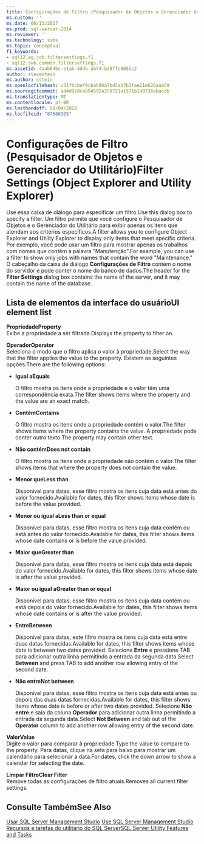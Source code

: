```yaml
---
title: Configurações de Filtro (Pesquisador de Objetos e Gerenciador do Utilitário) | Microsoft Docs
ms.custom: ''
ms.date: 06/13/2017
ms.prod: sql-server-2014
ms.reviewer: ''
ms.technology: ssms
ms.topic: conceptual
f1_keywords:
- sql12.ag.job.filtersettings.f1
- sql12.swb.common.filtersettings.f1
ms.assetid: 4aab04bc-e1ab-4d4b-ab74-b287fc805bc2
author: stevestein
ms.author: sstein
ms.openlocfilehash: c31fbcbef9cbab86a7bd3ab7b2fae21e626aaa59
ms.sourcegitcommit: ad4d92dce894592a259721a1571b1d8736abacdb
ms.translationtype: MT
ms.contentlocale: pt-BR
ms.lasthandoff: 08/04/2020
ms.locfileid: "87568305"
---
```

# <a name="filter-settings-object-explorer-and-utility-explorer"></a><span data-ttu-id="729a3-102">Configurações de Filtro (Pesquisador de Objetos e Gerenciador do Utilitário)</span><span class="sxs-lookup"><span data-stu-id="729a3-102">Filter Settings (Object Explorer and Utility Explorer)</span></span>
  <span data-ttu-id="729a3-103">Use essa caixa de diálogo para especificar um filtro.</span><span class="sxs-lookup"><span data-stu-id="729a3-103">Use this dialog box to specify a filter.</span></span> <span data-ttu-id="729a3-104">Um filtro permite que você configure o Pesquisador de Objetos e o Gerenciador do Utilitário para exibir apenas os itens que atendam aos critérios específicos.</span><span class="sxs-lookup"><span data-stu-id="729a3-104">A filter allows you to configure Object Explorer and Utility Explorer to display only items that meet specific criteria.</span></span> <span data-ttu-id="729a3-105">Por exemplo, você pode usar um filtro para mostrar apenas os trabalhos com nomes que contêm a palavra "Manutenção".</span><span class="sxs-lookup"><span data-stu-id="729a3-105">For example, you can use a filter to show only jobs with names that contain the word "Maintenance."</span></span> <span data-ttu-id="729a3-106">O cabeçalho da caixa de diálogo **Configurações de Filtro** contém o nome do servidor e pode conter o nome do banco de dados.</span><span class="sxs-lookup"><span data-stu-id="729a3-106">The header for the **Filter Settings** dialog box contains the name of the server, and it may contain the name of the database.</span></span>  
  
## <a name="ui-element-list"></a><span data-ttu-id="729a3-107">Lista de elementos da interface do usuário</span><span class="sxs-lookup"><span data-stu-id="729a3-107">UI element list</span></span>  
 <span data-ttu-id="729a3-108">**Propriedade**</span><span class="sxs-lookup"><span data-stu-id="729a3-108">**Property**</span></span>  
 <span data-ttu-id="729a3-109">Exibe a propriedade a ser filtrada.</span><span class="sxs-lookup"><span data-stu-id="729a3-109">Displays the property to filter on.</span></span>  
  
 <span data-ttu-id="729a3-110">**Operador**</span><span class="sxs-lookup"><span data-stu-id="729a3-110">**Operator**</span></span>  
 <span data-ttu-id="729a3-111">Seleciona o modo que o filtro aplica o valor à propriedade.</span><span class="sxs-lookup"><span data-stu-id="729a3-111">Select the way that the filter applies the value to the property.</span></span> <span data-ttu-id="729a3-112">Existem as seguintes opções:</span><span class="sxs-lookup"><span data-stu-id="729a3-112">There are the following options:</span></span>  
  
-   <span data-ttu-id="729a3-113">**Igual a**</span><span class="sxs-lookup"><span data-stu-id="729a3-113">**Equals**</span></span>  
  
     <span data-ttu-id="729a3-114">O filtro mostra os itens onde a propriedade e o valor têm uma correspondência exata.</span><span class="sxs-lookup"><span data-stu-id="729a3-114">The filter shows items where the property and the value are an exact match.</span></span>  
  
-   <span data-ttu-id="729a3-115">**Contém**</span><span class="sxs-lookup"><span data-stu-id="729a3-115">**Contains**</span></span>  
  
     <span data-ttu-id="729a3-116">O filtro mostra os itens onde a propriedade contém o valor.</span><span class="sxs-lookup"><span data-stu-id="729a3-116">The filter shows items where the property contains the value.</span></span> <span data-ttu-id="729a3-117">A propriedade pode conter outro texto.</span><span class="sxs-lookup"><span data-stu-id="729a3-117">The property may contain other text.</span></span>  
  
-   <span data-ttu-id="729a3-118">**Não contém**</span><span class="sxs-lookup"><span data-stu-id="729a3-118">**Does not contain**</span></span>  
  
     <span data-ttu-id="729a3-119">O filtro mostra os itens onde a propriedade não contém o valor.</span><span class="sxs-lookup"><span data-stu-id="729a3-119">The filter shows items that where the property does not contain the value.</span></span>  
  
-   <span data-ttu-id="729a3-120">**Menor que**</span><span class="sxs-lookup"><span data-stu-id="729a3-120">**Less than**</span></span>  
  
     <span data-ttu-id="729a3-121">Disponível para datas, esse filtro mostra os itens cuja data está antes do valor fornecido.</span><span class="sxs-lookup"><span data-stu-id="729a3-121">Available for dates, this filter shows items whose date is before the value provided.</span></span>  
  
-   <span data-ttu-id="729a3-122">**Menor ou igual a**</span><span class="sxs-lookup"><span data-stu-id="729a3-122">**Less than or equal**</span></span>  
  
     <span data-ttu-id="729a3-123">Disponível para datas, esse filtro mostra os itens cuja data contém ou está antes do valor fornecido.</span><span class="sxs-lookup"><span data-stu-id="729a3-123">Available for dates, this filter shows items whose date contains or is before the value provided.</span></span>  
  
-   <span data-ttu-id="729a3-124">**Maior que**</span><span class="sxs-lookup"><span data-stu-id="729a3-124">**Greater than**</span></span>  
  
     <span data-ttu-id="729a3-125">Disponível para datas, esse filtro mostra os itens cuja data está depois do valor fornecido.</span><span class="sxs-lookup"><span data-stu-id="729a3-125">Available for dates, this filter shows items whose date is after the value provided.</span></span>  
  
-   <span data-ttu-id="729a3-126">**Maior ou igual a**</span><span class="sxs-lookup"><span data-stu-id="729a3-126">**Greater than or equal**</span></span>  
  
     <span data-ttu-id="729a3-127">Disponível para datas, esse filtro mostra os itens cuja data contém ou está depois do valor fornecido.</span><span class="sxs-lookup"><span data-stu-id="729a3-127">Available for dates, this filter shows items whose date contains or is after the value provided.</span></span>  
  
-   <span data-ttu-id="729a3-128">**Entre**</span><span class="sxs-lookup"><span data-stu-id="729a3-128">**Between**</span></span>  
  
     <span data-ttu-id="729a3-129">Disponível para datas, este filtro mostra os itens cuja data está entre duas datas fornecidas.</span><span class="sxs-lookup"><span data-stu-id="729a3-129">Available for dates, this filter shows items whose date is between two dates provided.</span></span> <span data-ttu-id="729a3-130">Selecione **Entre** e pressione TAB para adicionar outra linha permitindo a entrada da segunda data.</span><span class="sxs-lookup"><span data-stu-id="729a3-130">Select **Between** and press TAB to add another row allowing entry of the second date.</span></span>  
  
-   <span data-ttu-id="729a3-131">**Não entre**</span><span class="sxs-lookup"><span data-stu-id="729a3-131">**Not between**</span></span>  
  
     <span data-ttu-id="729a3-132">Disponível para datas, esse filtro mostra os itens cuja data está antes ou depois das duas datas fornecidas.</span><span class="sxs-lookup"><span data-stu-id="729a3-132">Available for dates, this filter shows items whose date is before or after two dates provided.</span></span> <span data-ttu-id="729a3-133">Selecione **Não entre** e saia da coluna **Operador** para adicionar outra linha permitindo a entrada da segunda data.</span><span class="sxs-lookup"><span data-stu-id="729a3-133">Select **Not Between** and tab out of the **Operator** column to add another row allowing entry of the second date.</span></span>  
  
 <span data-ttu-id="729a3-134">**Valor**</span><span class="sxs-lookup"><span data-stu-id="729a3-134">**Value**</span></span>  
 <span data-ttu-id="729a3-135">Digite o valor para comparar à propriedade.</span><span class="sxs-lookup"><span data-stu-id="729a3-135">Type the value to compare to the property.</span></span> <span data-ttu-id="729a3-136">Para datas, clique na seta para baixo para mostrar um calendário para selecionar a data.</span><span class="sxs-lookup"><span data-stu-id="729a3-136">For dates, click the down arrow to show a calendar for selecting the date.</span></span>  
  
 <span data-ttu-id="729a3-137">**Limpar Filtro**</span><span class="sxs-lookup"><span data-stu-id="729a3-137">**Clear Filter**</span></span>  
 <span data-ttu-id="729a3-138">Remove todas as configurações de filtro atuais.</span><span class="sxs-lookup"><span data-stu-id="729a3-138">Removes all current filter settings.</span></span>  
  
## <a name="see-also"></a><span data-ttu-id="729a3-139">Consulte Também</span><span class="sxs-lookup"><span data-stu-id="729a3-139">See Also</span></span>  
 <span data-ttu-id="729a3-140">[Usar SQL Server Management Studio](../sql-server-management-studio-ssms.md) </span><span class="sxs-lookup"><span data-stu-id="729a3-140">[Use SQL Server Management Studio](../sql-server-management-studio-ssms.md) </span></span>  
 [<span data-ttu-id="729a3-141">Recursos e tarefas do utilitário do SQL Server</span><span class="sxs-lookup"><span data-stu-id="729a3-141">SQL Server Utility Features and Tasks</span></span>](../../relational-databases/manage/sql-server-utility-features-and-tasks.md)  
  
  
